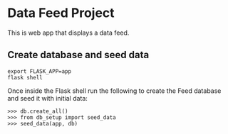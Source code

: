 # Data Feed Project

This is web app that displays a data feed.

## Create database and seed data

```
export FLASK_APP=app
flask shell
```

Once inside the Flask shell run the following to create the Feed database and seed it with initial data:

```
>>> db.create_all()
>>> from db_setup import seed_data
>>> seed_data(app, db)
```

